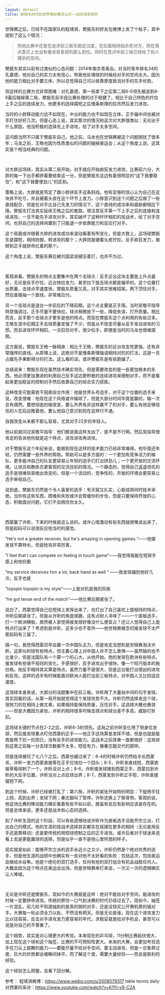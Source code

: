 ```yaml
---
layout: default
title: 新排名时代的世界锦标赛怎么打——如同没有明天
---
```


世锦赛之后，已经不在国家队的程靖淇，樊振东的好友在微博上发了个帖子，其中提到了这么个情况：

> 而他比赛中还是在追求前三板先稳定过度，在后面相持段杀死对方，而在落点意识上也没有像龙哥拿捏的那么到位。同时在意识中前三板已经给了别人搏杀的空间。

樊振东其实以前有过类似的心态问题：2014年南京青奥会。对当时青年排名34的孔嘉德，他对自己的实力太有信心，导致他处理球的时候给对手的空间太大。因为他的能力相比对手要立体，所以总觉得自己可以依靠厚度抵消对手的先手优势。

但这样的比赛方式非常困难：对孔嘉德，第一局拿下之后第二局6-0领先被追到8-8最后输掉第二局，樊振东前半段比赛处理的过于稳健了。相比于自己特色的拧拉上手之后的连续发力，他更多的选择摆短之后慢条斯理的拉吊然后发力进攻。

当时的小胖移动能力远不如现在，中台的能力也不如现在立体，正手偏中间也被对手盯住好好几次。但是心态上说，其实那次的情况和这次对大胖很类似：无论出于什么原因，他没积极的选择先上手进攻，给了对手太多空间。

这问题当然不只属于樊振东自己。他之前，马龙也在世锦赛被这个问题困扰了很多年；马龙之前，王皓也因为性质类似的问题的输掉奥运会；从这个角度上说，这其实是个相当经典的问题。

<br>

对大胖这场球，其实从第二局开始，对手就应开始疯狂发力进攻。比赛前六分，大胖的每一下出手都拼着要结束这一分，但是樊振东这边有着很明显的”这下我要稳住“，和”这下我要使劲儿“的区别。

策略上说，大胖就是笃定了跟小胖拼反手这条斜线。他有足够的信心认为自己在这块并不吃亏，并且硬着头皮在这个环节上发力。小胖意识到这个问题之后做了一些直线配合，但是在对手比自己先发力的情况下，这个直线的成功率和威胁都相应下降。樊振东打法其实延续王皓之后的套路，很注意反手第一下上手之后的连接和连续进攻。一旦不能先手进攻对手，其实破坏了这种环环相扣的技战术，给了对手空间，也将自己的选择闲置到了只能退一步依靠能力和反应打对手。

这个局面或许随着大胖的进攻成功率波动看着有所变化，但是大致上，这场球樊振东是摆短，相持防御，转进攻的那个；大胖则是硬着头皮拧拉，反手疯狂发力，被掰到正手就拼命扛着的那个。

这个角度上说，樊振东赛后被刘国梁说被压着打，也并不为过。

<br>

客观来看，樊振东的特点主要集中在两个击球点：反手近台这块主要是上升点最好，无论是反手拧拉，近台快拉发力，甚至拉下旋击球点都是偏早的。这个位置打出质量，击球点早速度快，樊振东质量又高，对手其实很难招架。两下顶住对手，然后直接抽一个直线，非常难应付。

另一个击球点是退台一步前后的下降前期。这个点主要是正手用。当时吴敬平指导特意强调过，正手尽量不要快拉，球点稍微放下一些，降低失误，打开质量。相比而言，反手那个击球点才更多是他的特点。而现在樊振东这个点利用的有些过多。王皓生涯中后期正手击球质量变强了不少，但是从不改变尽量从反手发动进攻的习惯。而且进攻环环相扣，一旦扣住对手，很少松手，即便是当时的马龙也很难摆脱。

这方面说，樊振东王皓一脉相承：相比于王皓，樊振东的近台攻击性更强，还有非常强悍的直线。从原理上说，这绝对不是慢条斯理强调相持对抗的打法，这是一旦占据先手果断得分的打法。这么看的话，或许樊振东是有些跑偏了。


总结说来：樊振东现在虽然技术确实领先，但是需要改变的是一些更加根本的东西。他必须更加激进的利用自己反手这边更积极的连续进攻来限制对手，而不是看起来更加稳妥的控制对手然后依靠自己的综合实力获胜。

这种改变可能需若干因素综合作用：他是世界头号选手，对于这个位置的选手来说，改变很难：他现在这个风格或许输球了，但是大部分时间毕竟是赢的，输一次总有偶然。要想彻底的做改变，要么外界有非这样赢不了的对手，要么有他足够信任的人在后边推着他，要么他自己意识到现在这样行不通。

自我改变从来都不那么容易，尤其对于22岁的年轻人。

他以前就问过吴敬平指导：他们都说我这样太凶了，是不是不行啊。然后吴指导很肯定的告诉他你就是这个特点，进攻进攻再进攻。

对于樊振东这个年纪来说，能做到现在这样的技术能力已经非常难得，他毕竟还年轻，仍然需要一些外界的帮助。帮助可以是多方面的：一个更加有竞争活力的梯队，更多能冲自己的队友更容易让年轻的选手们打出拼劲儿；一个更开放的交流环境，让球员和教练员更客观的交流目前的情况。一个静态的，觉得自己遥遥领先的选手是很难轻易做出改变的，但是一个流动的，竞争性的，开放的环境会更容易让选手审视自己。

说到底，樊振东仍然是个令人喜爱的选手：有天赋又扎实，心智成熟同时技术卓绝。当你有这些东西，困难和失败或许会暂缓你的步伐，但是只要保持开放的心态，积极面对问题，它们不会困住你太久。

<br>

西蒙赢了许昕，下来的时候是这么说的。或许心情激动有些东西就顺嘴说出来了，但是起码可以说很反应他当时的感觉。

”He's not a greater receiver, but he's amazing in opening games.“——他接发球不算特长，但是抢攻非常厉害。

”I feel that I can compete on feeling in touch game“——我觉得我能在短球手感上和他抗衡

”my service deceives him a lot, back hand as well “ ——我发球骗到他好几次，反手也是

”topspin topspin is my style"——上旋对抗是我的风格

“he got tense end of the match”——他比赛后期紧张了。

说白了，西蒙觉得自己在短球上发挥出来了，也打出了自己喜欢上旋相持的特点，许昕后期紧张了。但是从许昕的角度琢磨，这有点耐人寻味了——一个直板选手，打一个欧洲横板，居然被人家觉得接发球好像没什么便宜占？还让人觉得自己上旋特点打出来了？考虑到是许昕，这多少也不意外——他世锦赛被念叨接发球不太严密起码有三届了。

插一句，我觉得西蒙迟早会赢一次中国队主力，但是肯定没想到是世锦赛淘汰许昕。这家伙的球有些特点，但主要心理上对中国人并不怎么畏惧——虽然输的也不比谁少，但是法国队有一个算一个的心大，从他开始。他的发球在欧洲有些特点，接发球有些很不规则的变化，手感很好，反手进攻出手很快，像一个轻巧版本的施拉格。他反手相持其实算是特点，虽然力量不是很大，但是近台能打出很凶的进攻和反攻。这样的选手有时候能面对欧洲人能打出前三板特点，对中国人又比较适应速度。

这场球本身来说，大部分的话题集中在前三板。许昕用了大量站中间的勾手发球。其实回看的话，从第一局开始就觉得这个发球优势不大。许昕仍然选择发这个球，很努力的在相持上做文章。如果相持能保持质量，压住对手，这选择大概也奏效——但是大概因为紧张，许昕的相持很多时候击球点和球台差不多高，威胁打折扣。

这场球关键的节点在2-2之后，许昕8-3的领先。这局之前许昕变化用了侧身位发球，然后接发球重点盯住西蒙的正手——他正手这场算是发挥不错，但是也就是能周旋两下抗一抗而已，没有反手的进攻能力。这战术之前效果一直都很好：这局球到这里之前每一分击球次数都不太多，短促有力，像秦志戬交代的那样。

但是连续被坑了七八个之后，西蒙也缓过来了：8-4的时候许昕仍然给半长西蒙吊，许昕一发力西蒙直接等在正手位快拉一个回头；8-5，许昕发直线短，西蒙直接草莓球剌了一个，许昕没对上点；8-6，许昕接发球推到西蒙正手，西蒙拉到许昕的大反手位置，许昕没对上点拉球出界；8-7，西蒙发到许昕正手短，许昕直接摆短下网。

到这个时候，许昕已经被打乱了：第六局，许昕的紧张开始特别明显：下旋用手往上捞，高到出界；发球下网；秦志戬叫了暂停，许昕还换上了髌骨带。客观的说，他这场比赛的移动能力确实看着有些不如以前，膝盖有反应有影响应该是存在的。但是总体来说，更多还是战术和心态的选择。

到了许昕生涯的这个阶段，可以有些遗憾地说许昕作为直板选手没能开宗立派，打出自己的模式。他的生涯的技战术选择其实都实在摇摆在更多的相持（无论是用反手还是靠移动）还是更传统的用短球控制之后的正手进攻。或许后者对于球迷来说看上去是更能赢球的选择，但是似乎一直不是他心里所想的样子。

现实就是如此：能够开宗立派的选手永远少之又少。许昕仍然是个绝对优秀的选手，但是他生涯的战绩中也确实有一些对他不太好看的失败：包括这次，包括奥运会输给水谷隼。他是个绝伦的双打选手，任何有他的双打组合有机会战胜任何人。大概会因为这个特点在奥运会出场。但是世锦赛单打来说，一次又一次的遗憾确实让人唏嘘。

<br>


无论是许昕还是樊振东，现如今的大赛就是这样：绝对不能给对手空间，能进攻的时候一定要拼命进攻。传统的屏住一口气到决赛的时代已经过去了。现如今，抽签一片混乱，前几轮不知道抽到的是真的弱的对手，还是没钱买公开赛机票的强对手。大赛每一轮必须全力以赴，不然没有明天。但是无论是谁，现在这个进攻发力比以往容易，反击对手进攻发力更容易的年代，求稳妥就是给对手机会，甚至可以说是对自己的不尊重了。

这个趋势，其实是对心理更大的考验。本来现在的乒乓球，11分制比赛起伏很大，加上现在这个球和这个抽签，比赛的不可预知性更大。未来的大赛，会更加考验选手在刀尖上跳舞的能力——要能尽量不给对手空间，要主动进攻，但是一旦鲁莽过度，巨大的优势都会被瞬间抹平。而了解这个度，需要大量经验——而且是胜利的经验。

这个经验怎么把握，且看下回分解。

参考：
程靖淇微博：https://www.weibo.com/u/2008579317
table tennis daily 对西蒙的采访：https://www.youtube.com/watch?v=K1Yi-v9-CZA